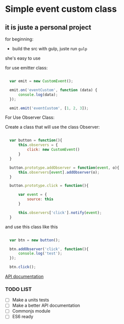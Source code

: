 # Simple event custom class
## it is juste a personal project

for beginning:

- build the src with gulp, juste run ```gulp```


she's easy to use

for use emitter class:

```javascript

  var emit = new CustomEvent();

  emit.on('eventCustom', function (data) {
      console.log(data);
  });

  emit.emit('eventCustom', [1, 2, 3]);


```

For Use Observer Class:

Create a class that will use the class Observer:

```javascript

  var button = function(){
      this.observers = {
          click: new CustomEvent()
      }
  }

  button.prototype.addObserver = function(event, o){
      this.observers[event].addObserver(o);
  }

  button.prototype.click = function(){

      var event = {
          source: this
      }

      this.observers['click'].notify(event);
  }

```

and use this class like this

```javascript

  var btn = new button();

  btn.addObserver('click', function(){
      console.log('test');
  });

  btn.click();

```

[API documentation](https://github.com/Cedric-locchi/simple-Event/blob/master/docs/api.md)


### TODO LIST

- [ ] Make a units tests
- [ ] Make a better API documentation
- [ ] Commonjs module
- [ ] ES6 ready
